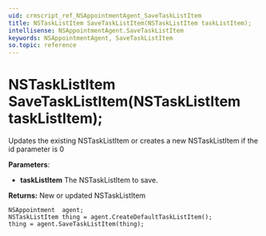 ```yaml
---
uid: crmscript_ref_NSAppointmentAgent_SaveTaskListItem
title: NSTaskListItem SaveTaskListItem(NSTaskListItem taskListItem);
intellisense: NSAppointmentAgent.SaveTaskListItem
keywords: NSAppointmentAgent, SaveTaskListItem
so.topic: reference
---
```


# NSTaskListItem SaveTaskListItem(NSTaskListItem taskListItem);
	  
Updates the existing NSTaskListItem or creates a new NSTaskListItem if the id parameter is 0
	  
**Parameters**:
 - **taskListItem** The NSTaskListItem to save.

**Returns:** New or updated NSTaskListItem

```crmscript
NSAppointment  agent;
NSTaskListItem thing = agent.CreateDefaultTaskListItem();
thing = agent.SaveTaskListItem(thing);
```

